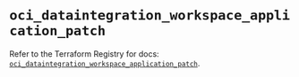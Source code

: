 # `oci_dataintegration_workspace_application_patch`

Refer to the Terraform Registry for docs: [`oci_dataintegration_workspace_application_patch`](https://registry.terraform.io/providers/oracle/oci/7.19.0/docs/resources/dataintegration_workspace_application_patch).
